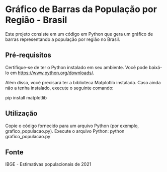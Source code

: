 # Gráfico de Barras da População por Região - Brasil
Este projeto consiste em um código em Python que gera um gráfico de barras representando a população por região no Brasil.

## Pré-requisitos
Certifique-se de ter o Python instalado em seu ambiente. Você pode baixá-lo em https://www.python.org/downloads/.

Além disso, você precisará ter a biblioteca Matplotlib instalada. Caso ainda não a tenha instalado, execute o seguinte comando:

pip install matplotlib

## Utilização
Copie o código fornecido para um arquivo Python (por exemplo, grafico_populacao.py).
Execute o arquivo Python:
python grafico_populacao.py

## Fonte
IBGE - Estimativas populacionais de 2021
